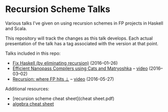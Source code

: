 # Recursion Scheme Talks

Various talks I’ve given on using recursion schemes in FP projects in Haskell and Scala.

This repository will track the changes as this talk develops. Each actual presentation of the talk has a tag associated with the version at that point.

Talks included in this repo:

- [Fix Haskell (by eliminating recursion)](recursion-scheme-talk.org) (2016–01–26)
- [Efficient Nanopass Compilers using Cats and Matryoshka](nanopass-compiler-talk.org) – [video](https://www.youtube.com/watch?v=TQIHRBXM75E) (2016–03–02)
- [Recursion: where FP hits ⊥](recursion-bottom.org) – [video](https://www.youtube.com/watch?v=24UoRaoKLjM) (2016-05-27)

Additional resources:

- [recursion scheme cheat sheet](cheat sheet.pdf)
- [algebra cheat sheet](algebras.pdf)
